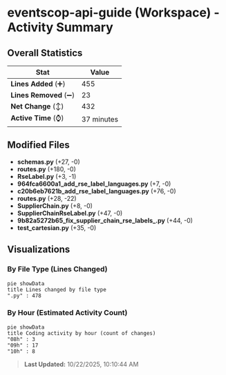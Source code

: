 # eventscop-api-guide (Workspace) - Activity Summary 

## Overall Statistics

| Stat                   | Value                                                             |
| ---------------------- | ----------------------------------------------------------------- |
| **Lines Added** (➕)   | 455                                          |
| **Lines Removed** (➖) | 23                                        |
| **Net Change** (↕)    | 432                |
| **Active Time** (⌚)   | 37 minutes |


## Modified Files
- **schemas.py** (+27, -0)
- **routes.py** (+180, -0)
- **RseLabel.py** (+3, -1)
- **964fca6600a1_add_rse_label_languages.py** (+7, -0)
- **c20b6eb7621b_add_rse_label_languages.py** (+76, -0)
- **routes.py** (+28, -22)
- **SupplierChain.py** (+8, -0)
- **SupplierChainRseLabel.py** (+47, -0)
- **9b82a5272b65_fix_supplier_chain_rse_labels_.py** (+44, -0)
- **test_cartesian.py** (+35, -0)

## Visualizations

### By File Type (Lines Changed)

```mermaid
pie showData
title Lines changed by file type
".py" : 478
```

### By Hour (Estimated Activity Count)

```mermaid
pie showData
title Coding activity by hour (count of changes)
"08h" : 3
"09h" : 17
"10h" : 8
```


> **Last Updated:** 10/22/2025, 10:10:44 AM
